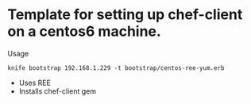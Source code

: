 # Template for setting up chef-client on a centos6 machine.

Usage

```
knife bootstrap 192.168.1.229 -t bootstrap/centos-ree-yum.erb
```

* Uses REE
* Installs chef-client gem
